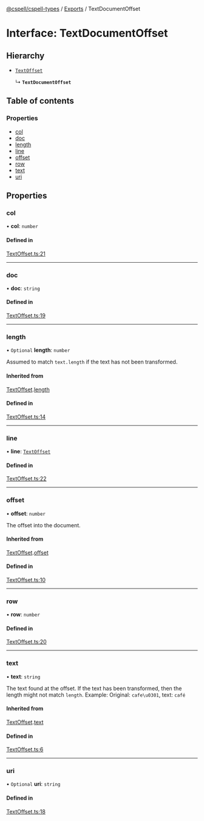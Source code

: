 [@cspell/cspell-types](../README.md) / [Exports](../modules.md) / TextDocumentOffset

# Interface: TextDocumentOffset

## Hierarchy

- [`TextOffset`](TextOffset.md)

  ↳ **`TextDocumentOffset`**

## Table of contents

### Properties

- [col](TextDocumentOffset.md#col)
- [doc](TextDocumentOffset.md#doc)
- [length](TextDocumentOffset.md#length)
- [line](TextDocumentOffset.md#line)
- [offset](TextDocumentOffset.md#offset)
- [row](TextDocumentOffset.md#row)
- [text](TextDocumentOffset.md#text)
- [uri](TextDocumentOffset.md#uri)

## Properties

### col

• **col**: `number`

#### Defined in

[TextOffset.ts:21](https://github.com/streetsidesoftware/cspell/blob/b1f296d/packages/cspell-types/src/TextOffset.ts#L21)

___

### doc

• **doc**: `string`

#### Defined in

[TextOffset.ts:19](https://github.com/streetsidesoftware/cspell/blob/b1f296d/packages/cspell-types/src/TextOffset.ts#L19)

___

### length

• `Optional` **length**: `number`

Assumed to match `text.length` if the text has not been transformed.

#### Inherited from

[TextOffset](TextOffset.md).[length](TextOffset.md#length)

#### Defined in

[TextOffset.ts:14](https://github.com/streetsidesoftware/cspell/blob/b1f296d/packages/cspell-types/src/TextOffset.ts#L14)

___

### line

• **line**: [`TextOffset`](TextOffset.md)

#### Defined in

[TextOffset.ts:22](https://github.com/streetsidesoftware/cspell/blob/b1f296d/packages/cspell-types/src/TextOffset.ts#L22)

___

### offset

• **offset**: `number`

The offset into the document.

#### Inherited from

[TextOffset](TextOffset.md).[offset](TextOffset.md#offset)

#### Defined in

[TextOffset.ts:10](https://github.com/streetsidesoftware/cspell/blob/b1f296d/packages/cspell-types/src/TextOffset.ts#L10)

___

### row

• **row**: `number`

#### Defined in

[TextOffset.ts:20](https://github.com/streetsidesoftware/cspell/blob/b1f296d/packages/cspell-types/src/TextOffset.ts#L20)

___

### text

• **text**: `string`

The text found at the offset. If the text has been transformed, then the length might not match `length`.
Example: Original: `cafe\u0301`, text: `café`

#### Inherited from

[TextOffset](TextOffset.md).[text](TextOffset.md#text)

#### Defined in

[TextOffset.ts:6](https://github.com/streetsidesoftware/cspell/blob/b1f296d/packages/cspell-types/src/TextOffset.ts#L6)

___

### uri

• `Optional` **uri**: `string`

#### Defined in

[TextOffset.ts:18](https://github.com/streetsidesoftware/cspell/blob/b1f296d/packages/cspell-types/src/TextOffset.ts#L18)
